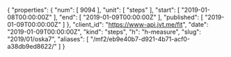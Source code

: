 {
  "properties": {
    "num": [
      9094
    ],
    "unit": [
      "steps"
    ],
    "start": [
      "2019-01-08T00:00:00Z"
    ],
    "end": [
      "2019-01-09T00:00:00Z"
    ],
    "published": [
      "2019-01-09T00:00:00Z"
    ]
  },
  "client_id": "https://www-api.jvt.me/fit",
  "date": "2019-01-09T00:00:00Z",
  "kind": "steps",
  "h": "h-measure",
  "slug": "2019/01/oska7",
  "aliases": [
    "/mf2/eb9e40b7-d921-4b71-acf0-a38db9ed8622/"
  ]
}

